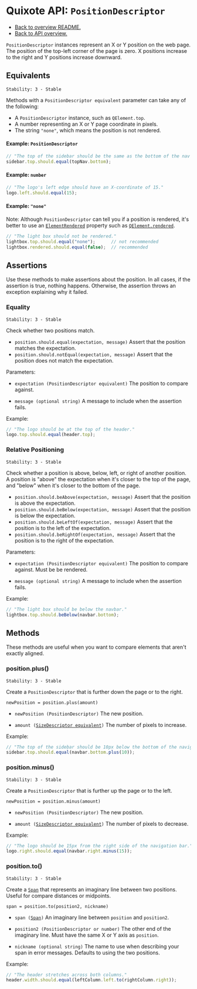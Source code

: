 # Quixote API: `PositionDescriptor`

* [Back to overview README.](../README.md)
* [Back to API overview.](api.md)

`PositionDescriptor` instances represent an X or Y position on the web page. The position of the top-left corner of the page is zero. X positions increase to the right and Y positions increase downward.


## Equivalents

```
Stability: 3 - Stable
```

Methods with a `PositionDescriptor equivalent` parameter can take any of the following:

* A `PositionDescriptor` instance, such as `QElement.top`.
* A number representing an X or Y page coordinate in pixels.
* The string `"none"`, which means the position is not rendered.

#### Example: `PositionDescriptor`

```javascript
// "The top of the sidebar should be the same as the bottom of the nav bar."
sidebar.top.should.equal(topNav.bottom);
```

#### Example: `number`

```javascript
// "The logo's left edge should have an X-coordinate of 15."
logo.left.should.equal(15);
```

#### Example: `"none"`

Note: Although `PositionDescriptor` can tell you if a position is rendered, it's better to use an [`ElementRendered`](ElementRendered.md) property such as [`QElement.rendered`](QElement.md#element-rendering).

```javascript
// "The light box should not be rendered."
lightbox.top.should.equal("none");      // not recommended
lightbox.rendered.should.equal(false);  // recommended
```


## Assertions

Use these methods to make assertions about the position. In all cases, if the assertion is true, nothing happens. Otherwise, the assertion throws an exception explaining why it failed.


### Equality

```
Stability: 3 - Stable
```

Check whether two positions match.

* `position.should.equal(expectation, message)` Assert that the position matches the expectation.
* `position.should.notEqual(expectation, message)` Assert that the position does not match the expectation.

Parameters:

* `expectation (PositionDescriptor equivalent)` The position to compare against.

* `message (optional string)` A message to include when the assertion fails.

Example:

```javascript
// "The logo should be at the top of the header."
logo.top.should.equal(header.top);
```


### Relative Positioning

```
Stability: 3 - Stable
```

Check whether a position is above, below, left, or right of another position. A position is "above" the expectation when it's closer to the top of the page, and "below" when it's closer to the bottom of the page.

* `position.should.beAbove(expectation, message)` Assert that the position is above the expectation.
* `position.should.beBelow(expectation, message)` Assert that the position is below the expectation.
* `position.should.beLeftOf(expectation, message)` Assert that the position is to the left of the expectation.
* `position.should.beRightOf(expectation, message)` Assert that the position is to the right of the expectation.

Parameters:

* `expectation (PositionDescriptor equivalent)` The position to compare against. Must be be rendered.

* `message (optional string)` A message to include when the assertion fails.

Example:

```javascript
// "The light box should be below the navbar."
lightbox.top.should.beBelow(navbar.bottom);
```


## Methods

These methods are useful when you want to compare elements that aren't exactly aligned.


### position.plus()

```
Stability: 3 - Stable
```

Create a `PositionDescriptor` that is further down the page or to the right.

`newPosition = position.plus(amount)`

* `newPosition (PositionDescriptor)` The new position.

* `amount (`[`SizeDescriptor equivalent`](SizeDescriptor.md)`)` The number of pixels to increase.

Example:

```javascript
// "The top of the sidebar should be 10px below the bottom of the navigation bar."
sidebar.top.should.equal(navbar.bottom.plus(10));
```


### position.minus()

```
Stability: 3 - Stable
```

Create a `PositionDescriptor` that is further up the page or to the left.

`newPosition = position.minus(amount)`

* `newPosition (PositionDescriptor)` The new position.

* `amount (`[`SizeDescriptor equivalent`](SizeDescriptor.md)`)` The number of pixels to decrease.

Example:

```javascript
// "The logo should be 15px from the right side of the navigation bar."
logo.right.should.equal(navbar.right.minus(15));
```


### position.to()

```
Stability: 3 - Stable
```

Create a [`Span`](Span.md) that represents an imaginary line between two positions. Useful for compare distances or midpoints.

`span = position.to(position2, nickname)`

* `span (`[`Span`](Span.md)`)` An imaginary line between `position` and `position2`.

* `position2 (PositionDescriptor or number)` The other end of the imaginary line. Must have the same X or Y axis as `position`.

* `nickname (optional string)` The name to use when describing your span in error messages. Defaults to using the two positions.

Example:

```javascript
// "The header stretches across both columns."
header.width.should.equal(leftColumn.left.to(rightColumn.right));
```
